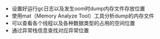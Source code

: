 - 设置好运行gc日志以及发生oom时dump内存文件存放位置
- 使用mat（Memory Analyze Tool）工具分析dump的内存文件
- 可以查看各个线程以及各种数据类型的占用的空间位置
- 通过异常栈信息查找对应异常位置